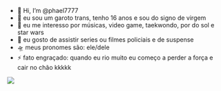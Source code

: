 - 👋 Hi, I’m @phael7777
- 👀 eu sou um garoto trans, tenho 16 anos e sou do signo de virgem
- 🌱 eu me interesso por músicas, video game, taekwondo, por do sol e star wars
- 💞️ eu gosto de assistir series ou filmes policiais e de suspense 
- 🛸 meus pronomes são: ele/dele 
- ⚡ fato engraçado: quando eu rio muito eu começo a perder a força e cair no chão kkkkk


<img src="https://pin.it/gogI2scyi">
